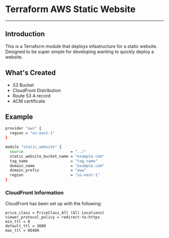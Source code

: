 # Terraform AWS Static Website

<hr/>

## Introduction

This is a Terraform module that deploys infastructure for a static website. Designed to be super simple for developing wanting to quickly deploy a website.

## What's Created

- S3 Bucket
- CloudFront Distribution
- Route 53 A record
- ACM certificate

## Example

```bash
provider "aws" {
  region = "us-east-1"
}

module "static_website" {
  source                     = "../"
  static_website_bucket_name = "example.com"
  tag_name                   = "tag_name"
  domain_name                = "example.com"
  domain_prefix              = "www"
  region                     = "us-east-1"
}

```

### CloudFront Information

CloudFront has been set up with the following:

```
price_class = PriceClass_All (All Locations)
viewer_protocol_policy = redirect-to-https
min_ttl = 0
default_ttl = 3600
max_ttl = 86400
```

